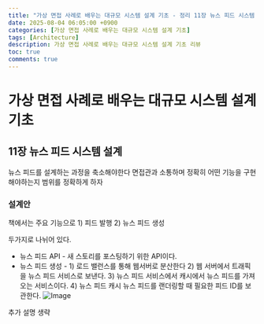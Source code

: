 ```yaml
---
title: "가상 면접 사례로 배우는 대규모 시스템 설계 기초 - 정리 11장 뉴스 피드 시스템 설"
date: 2025-08-04 06:05:00 +0900
categories: [가상 면접 사례로 배우는 대규모 시스템 설계 기초]
tags: [Architecture]
description: 가상 면접 사례로 배우는 대규모 시스템 설계 기초 리뷰
toc: true
comments: true
---
```


# 가상 면접 사례로 배우는 대규모 시스템 설계 기초 

## 11장 뉴스 피드 시스템 설계

뉴스 피드를 설계하는 과정을 축소해야한다 면접관과 소통하며 정확히 어떤 기능을 구현해야하는지 범위를 정확하게 하자

### 설계안

책에서는 주요 기능으로 1) 피드 발행 2) 뉴스 피드 생성 

두가지로 나뉘어 있다.

- 뉴스 피드 API - 새 스토리를 포스팅하기 위한 API이다. 
- 뉴스 피드 생성 - 1) 로드 밸런스를 통해 웹서버로 분산한다 2) 웹 서버에서 트래픽을 뉴스 피드 서비스로 보낸다. 3) 뉴스 피드 서비스에서 캐시에서 뉴스 피드를 가져오는 서비스이다. 4) 뉴스 피드 캐시 뉴스 피드를 랜더링할 때 필요한 피드 ID를 보관한다.
![Image](https://prod-files-secure.s3.us-west-2.amazonaws.com/e6db513d-ec54-40ff-aa74-2487b0bcfe15/03050472-2062-479b-9f2f-83c696a2a033/Untitled.png?X-Amz-Algorithm=AWS4-HMAC-SHA256&X-Amz-Content-Sha256=UNSIGNED-PAYLOAD&X-Amz-Credential=ASIAZI2LB466YR6FSBIK%2F20250805%2Fus-west-2%2Fs3%2Faws4_request&X-Amz-Date=20250805T002726Z&X-Amz-Expires=3600&X-Amz-Security-Token=IQoJb3JpZ2luX2VjEBcaCXVzLXdlc3QtMiJHMEUCIQCI%2FwM5lmVr714lmN4ILQADv6OdQwEzpAD%2FW5VpSWG%2FxAIgJiGJXrJD5zafvuI5Yf6EFHHTc014wKqisGXLK%2BN8zKAq%2FwMIUBAAGgw2Mzc0MjMxODM4MDUiDGKTVj0DwtzYmvKc%2ByrcA%2FlrH5r4E3OGxx4iHfR7OCnOkd4DCkMQJdpRejrafhuqVC8%2FUgqPDb45LtQJF1wwk0XMxVNKrmJIe82uarTz2TOl1ldutP7x0cu7Y0hZv82w7oAM841%2Bf4RbsH0F4QvTpI7nOXuONvSEuOSurFJptvqreYGIBGkiqYBFfiUWSoSN8od9G4MMVLbK1zc2MsidLRl6ccvwK0iXJuD9ZudGlIZ72H2z5L315gsL40Z%2B6u76ZUyiMXG37vDmbkELzRmUFwwU6Bt%2BO51MRXZbcW09fg0P5Q%2F1HUFA2TUmV9IvQlr82UncIr2itfG%2FLIlsLsrawk6apCDTtM9gJFMcvvoBLfOnLyWfNf6e1t8%2F3nSLKpIbvrTF8k1Hvw8m3YJJrfrDAm4t40smpjHXliD%2BGUpS5ITLkNVDBiY9wHouA%2FJp2KNBrIROW7KCKhzOKgBJvvxQNXvVIboDd7zSbNigbaO8Sli1FQhA%2Bsc8zaDEFRPDfRwxuYk9BtgfzRXAIOXYHoDHMgA1M47GXgD%2FNcoXvH8MPwJp%2BqVyu%2B2%2FXX6SQcUZn%2BHgvAe%2BtXoOrcsk9eDpPIlchfv6aOp3Azex1IoRwE%2B5ziH4x%2FJNaJTpwmbWi3F23ZydJc3jmTgQdQdgINJjMO70xMQGOqUB%2Bc2uDBVo2o0ta9kiRv156uRdPJn3Rb7Z%2B4FaeOV14Zl%2FKjGSghSqFsN%2F9fSWQYuxhS58xg%2F4nwJLcXCkqmq38Vf6EW1B4EgkErac98tcmIgkfpDfFGIj0JPQPiMYhvJQ5Nz4R5oGCTvLUj%2BTzhoMBo5Ass3yvT1vTG%2Bn5B%2FSmJVjzDrdjK%2F89xcYfcwi%2BR3K2zor6NSo88QVT03n7fzQf2gH2B4Y&X-Amz-Signature=ed7c1603045c61ed407e454adc6e76d8783ed4a0d30d0fd38818d6d3860992d3&X-Amz-SignedHeaders=host&x-amz-checksum-mode=ENABLED&x-id=GetObject)

추가 설명 생략


